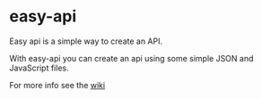 # easy-api
Easy api is a simple way to create an API.

With easy-api you can create an api using some simple JSON and JavaScript files.

For more info see the [wiki](https://github.com/lucasammer/easy-api/wiki)
